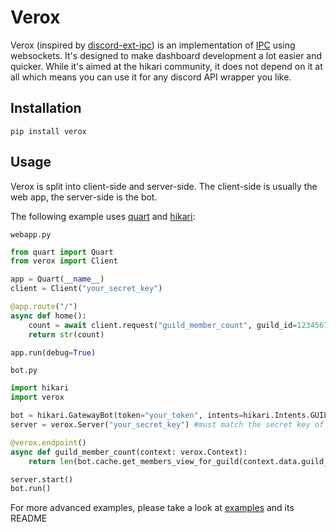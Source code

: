 # Verox
Verox (inspired by [discord-ext-ipc](https://github.com/Ext-Creators/discord-ext-ipc)) is an implementation of [IPC](https://en.wikipedia.org/wiki/Inter-process_communication) using websockets.
It's designed to make dashboard development a lot easier and quicker.
While it's aimed at the hikari community, it does not depend on it at all which means you can use it for any discord API wrapper you like.

## Installation
```
pip install verox
```

## Usage

Verox is split into client-side and server-side. The client-side is usually the web app, the server-side is the bot.

The following example uses [quart](https://github.com/pgjones/quart) and [hikari](https://github.com/hikari-py/hikari):

`webapp.py`
```py
from quart import Quart
from verox import Client

app = Quart(__name__)
client = Client("your_secret_key")

@app.route("/")
async def home():
    count = await client.request("guild_member_count", guild_id=1234567890)
    return str(count)

app.run(debug=True)
```

`bot.py`
```py
import hikari
import verox

bot = hikari.GatewayBot(token="your_token", intents=hikari.Intents.GUILD_MEMBERS)
server = verox.Server("your_secret_key") #must match the secret key of your client

@verox.endpoint()
async def guild_member_count(context: verox.Context):
    return len(bot.cache.get_members_view_for_guild(context.data.guild_id))

server.start()
bot.run()
```

For more advanced examples, please take a look at [examples](examples) and its README